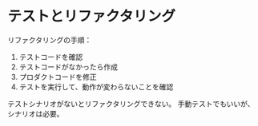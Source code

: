 # テストとリファクタリング

リファクタリングの手順：

1. テストコードを確認
2. テストコードがなかったら作成
3. プロダクトコードを修正
4. テストを実行して、動作が変わらないことを確認

テストシナリオがないとリファクタリングできない。
手動テストでもいいが、シナリオは必要。

